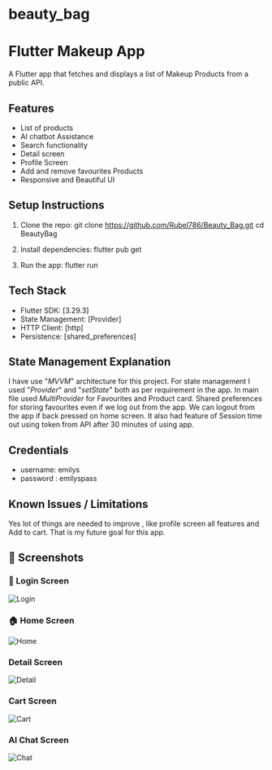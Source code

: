 # beauty_bag

# Flutter Makeup App
A Flutter app that fetches and displays a list of Makeup Products from a public API.

## Features
- List of products
- AI chatbot Assistance
- Search functionality
- Detail screen
- Profile Screen
- Add and remove favourites Products
- Responsive and Beautiful UI

## Setup Instructions
1. Clone the repo:
   git clone https://github.com/Rubel786/Beauty_Bag.git
   cd BeautyBag

2. Install dependencies:
   flutter pub get

3. Run the app:
   flutter run

## Tech Stack
- Flutter SDK: [3.29.3]
- State Management: [Provider]
- HTTP Client: [http]
- Persistence: [shared_preferences]

## State Management Explanation

I have use "_MVVM_" architecture for this project. For state management I used "_Provider_" and "_setState_" both as per requirement in the app.
In main file used _MultiProvider_ for Favourites and Product card. Shared preferences for storing favourites even if we log out from the app.  We can logout from the app if back pressed on home screen.
It also had feature of Session time out using token from API after 30 minutes of using app.

## Credentials
- username: emilys
- password : emilyspass

## Known Issues / Limitations
Yes lot of things are needed to improve , like profile screen all features and Add to cart. That is my future goal for this app.

## 📱 Screenshots

### 🔐 Login Screen
![Login](screenshots/login_screen.png)

### 🏠 Home Screen
![Home](screenshots/home_screen.png)

###  Detail Screen
![Detail](screenshots/detail_screen.png)

###  Cart Screen
![Cart](screenshots/cart_screen.png)

###  AI Chat Screen
![Chat](screenshots/chat_screen.png)

